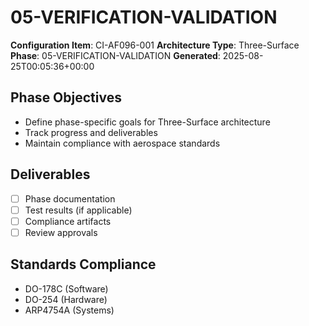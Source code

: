 # 05-VERIFICATION-VALIDATION

**Configuration Item**: CI-AF096-001
**Architecture Type**: Three-Surface
**Phase**: 05-VERIFICATION-VALIDATION
**Generated**: 2025-08-25T00:05:36+00:00

## Phase Objectives
- Define phase-specific goals for Three-Surface architecture
- Track progress and deliverables
- Maintain compliance with aerospace standards

## Deliverables
- [ ] Phase documentation
- [ ] Test results (if applicable)
- [ ] Compliance artifacts
- [ ] Review approvals

## Standards Compliance
- DO-178C (Software)
- DO-254 (Hardware)
- ARP4754A (Systems)
